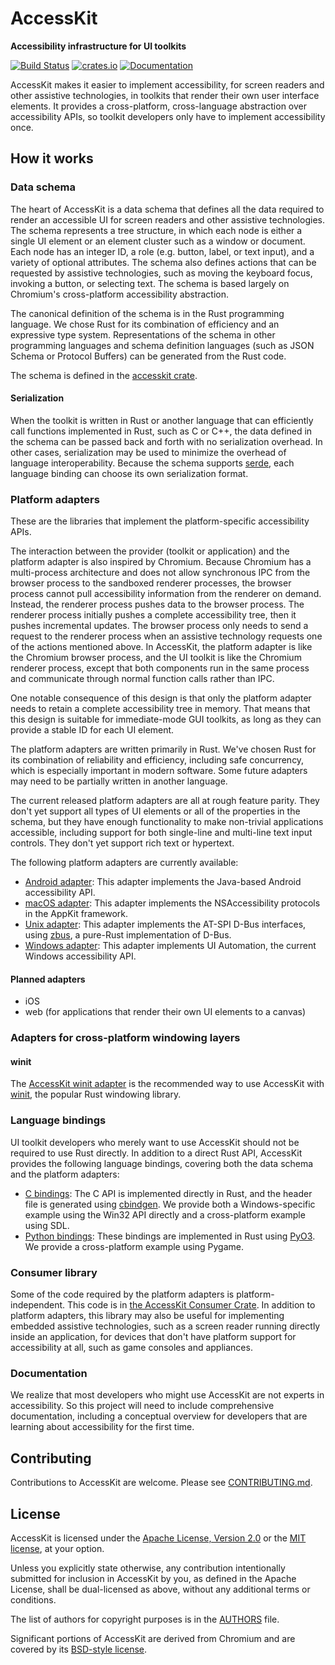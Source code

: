 # AccessKit

**Accessibility infrastructure for UI toolkits**

[![Build Status](https://github.com/AccessKit/accesskit/actions/workflows/ci.yml/badge.svg)](https://github.com/AccessKit/accesskit/actions)
[![crates.io](https://img.shields.io/crates/v/accesskit)](https://crates.io/crates/accesskit)
[![Documentation](https://docs.rs/accesskit/badge.svg)](https://docs.rs/accesskit/)

AccessKit makes it easier to implement accessibility, for screen readers and other assistive technologies, in toolkits that render their own user interface elements. It provides a cross-platform, cross-language abstraction over accessibility APIs, so toolkit developers only have to implement accessibility once.

## How it works

### Data schema

The heart of AccessKit is a data schema that defines all the data required to render an accessible UI for screen readers and other assistive technologies. The schema represents a tree structure, in which each node is either a single UI element or an element cluster such as a window or document. Each node has an integer ID, a role (e.g. button, label, or text input), and a variety of optional attributes. The schema also defines actions that can be requested by assistive technologies, such as moving the keyboard focus, invoking a button, or selecting text. The schema is based largely on Chromium's cross-platform accessibility abstraction.

The canonical definition of the schema is in the Rust programming language. We chose Rust for its combination of efficiency and an expressive type system. Representations of the schema in other programming languages and schema definition languages (such as JSON Schema or Protocol Buffers) can be generated from the Rust code.

The schema is defined in the [accesskit crate](https://crates.io/crates/accesskit).

#### Serialization

When the toolkit is written in Rust or another language that can efficiently call functions implemented in Rust, such as C or C++, the data defined in the schema can be passed back and forth with no serialization overhead. In other cases, serialization may be used to minimize the overhead of language interoperability. Because the schema supports [serde](https://serde.rs/), each language binding can choose its own serialization format.

### Platform adapters

These are the libraries that implement the platform-specific accessibility APIs.

The interaction between the provider (toolkit or application) and the platform adapter is also inspired by Chromium. Because Chromium has a multi-process architecture and does not allow synchronous IPC from the browser process to the sandboxed renderer processes, the browser process cannot pull accessibility information from the renderer on demand. Instead, the renderer process pushes data to the browser process. The renderer process initially pushes a complete accessibility tree, then it pushes incremental updates. The browser process only needs to send a request to the renderer process when an assistive technology requests one of the actions mentioned above. In AccessKit, the platform adapter is like the Chromium browser process, and the UI toolkit is like the Chromium renderer process, except that both components run in the same process and communicate through normal function calls rather than IPC.

One notable consequence of this design is that only the platform adapter needs to retain a complete accessibility tree in memory. That means that this design is suitable for immediate-mode GUI toolkits, as long as they can provide a stable ID for each UI element.

The platform adapters are written primarily in Rust. We've chosen Rust for its combination of reliability and efficiency, including safe concurrency, which is especially important in modern software. Some future adapters may need to be partially written in another language.

The current released platform adapters are all at rough feature parity. They don't yet support all types of UI elements or all of the properties in the schema, but they have enough functionality to make non-trivial applications accessible, including support for both single-line and multi-line text input controls. They don't yet support rich text or hypertext.

The following platform adapters are currently available:

* [Android adapter](https://crates.io/crates/accesskit_android): This adapter implements the Java-based Android accessibility API.
* [macOS adapter](https://crates.io/crates/accesskit_macos): This adapter implements the NSAccessibility protocols in the AppKit framework.
* [Unix adapter](https://crates.io/crates/accesskit_unix): This adapter implements the AT-SPI D-Bus interfaces, using [zbus](https://github.com/dbus2/zbus), a pure-Rust implementation of D-Bus.
* [Windows adapter](https://crates.io/crates/accesskit_windows): This adapter implements UI Automation, the current Windows accessibility API.

#### Planned adapters

* iOS
* web (for applications that render their own UI elements to a canvas)

### Adapters for cross-platform windowing layers

#### winit

The [AccessKit winit adapter](https://crates.io/crates/accesskit_winit) is the recommended way to use AccessKit with [winit](https://crates.io/crates/winit), the popular Rust windowing library.

### Language bindings

UI toolkit developers who merely want to use AccessKit should not be required to use Rust directly. In addition to a direct Rust API, AccessKit provides the following language bindings, covering both the data schema and the platform adapters:

* [C bindings](https://github.com/AccessKit/accesskit-c): The C API is implemented directly in Rust, and the header file is generated using [cbindgen](https://crates.io/crates/cbindgen). We provide both a Windows-specific example using the Win32 API directly and a cross-platform example using SDL.
* [Python bindings](https://pypi.org/project/accesskit/): These bindings are implemented in Rust using [PyO3](https://pyo3.rs/). We provide a cross-platform example using Pygame.

### Consumer library

Some of the code required by the platform adapters is platform-independent. This code is in [the AccessKit Consumer Crate](https://crates.io/crates/accesskit_consumer). In addition to platform adapters, this library may also be useful for implementing embedded assistive technologies, such as a screen reader running directly inside an application, for devices that don't have platform support for accessibility at all, such as game consoles and appliances.

### Documentation

We realize that most developers who might use AccessKit are not experts in accessibility. So this project will need to include comprehensive documentation, including a conceptual overview for developers that are learning about accessibility for the first time.

## Contributing

Contributions to AccessKit are welcome. Please see [CONTRIBUTING.md](./CONTRIBUTING.md).

## License

AccessKit is licensed under the [Apache License, Version 2.0](LICENSE-APACHE) or the [MIT license](LICENSE-MIT), at your option.

Unless you explicitly state otherwise, any contribution intentionally submitted for inclusion in AccessKit by you, as defined in the Apache License, shall be dual-licensed as above, without any additional terms or conditions.

The list of authors for copyright purposes is in the [AUTHORS](AUTHORS) file.

Significant portions of AccessKit are derived from Chromium and are covered by its [BSD-style license](LICENSE.chromium).
